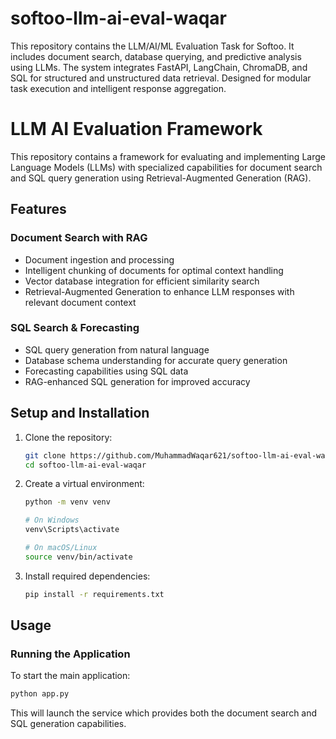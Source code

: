 # softoo-llm-ai-eval-waqar
This repository contains the LLM/AI/ML Evaluation Task for Softoo. It includes document search, database querying, and predictive analysis using LLMs. The system integrates FastAPI, LangChain, ChromaDB, and SQL for structured and unstructured data retrieval. Designed for modular task execution and intelligent response aggregation.

# LLM AI Evaluation Framework

This repository contains a framework for evaluating and implementing Large Language Models (LLMs) with specialized capabilities for document search and SQL query generation using Retrieval-Augmented Generation (RAG).

## Features

### Document Search with RAG

- Document ingestion and processing
- Intelligent chunking of documents for optimal context handling
- Vector database integration for efficient similarity search
- Retrieval-Augmented Generation to enhance LLM responses with relevant document context

### SQL Search & Forecasting

- SQL query generation from natural language
- Database schema understanding for accurate query generation
- Forecasting capabilities using SQL data
- RAG-enhanced SQL generation for improved accuracy

## Setup and Installation

1. Clone the repository:
   ```bash
   git clone https://github.com/MuhammadWaqar621/softoo-llm-ai-eval-waqar.git
   cd softoo-llm-ai-eval-waqar
   ```

2. Create a virtual environment:
   ```bash
   python -m venv venv
   
   # On Windows
   venv\Scripts\activate
   
   # On macOS/Linux
   source venv/bin/activate
   ```

3. Install required dependencies:
   ```bash
   pip install -r requirements.txt
   ```

## Usage

### Running the Application

To start the main application:

```bash
python app.py
```

This will launch the service which provides both the document search and SQL generation capabilities.